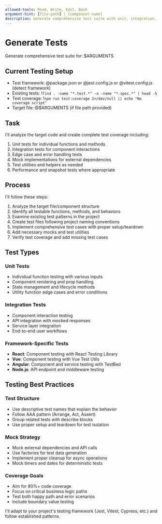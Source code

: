 ```yaml
---
allowed-tools: Read, Write, Edit, Bash
argument-hint: [file-path] | [component-name]
description: Generate comprehensive test suite with unit, integration, and edge case coverage
---
```


# Generate Tests

Generate comprehensive test suite for: $ARGUMENTS

## Current Testing Setup

- Test framework: @package.json or @jest.config.js or @vitest.config.js (detect framework)
- Existing tests: !`find . -name "*.test.*" -o -name "*.spec.*" | head -5`
- Test coverage: !`npm run test:coverage 2>/dev/null || echo "No coverage script"`
- Target file: @$ARGUMENTS (if file path provided)

## Task

I'll analyze the target code and create complete test coverage including:

1. Unit tests for individual functions and methods
2. Integration tests for component interactions
3. Edge case and error handling tests
4. Mock implementations for external dependencies
5. Test utilities and helpers as needed
6. Performance and snapshot tests where appropriate

## Process

I'll follow these steps:

1. Analyze the target file/component structure
2. Identify all testable functions, methods, and behaviors
3. Examine existing test patterns in the project
4. Create test files following project naming conventions
5. Implement comprehensive test cases with proper setup/teardown
6. Add necessary mocks and test utilities
7. Verify test coverage and add missing test cases

## Test Types

### Unit Tests

- Individual function testing with various inputs
- Component rendering and prop handling
- State management and lifecycle methods
- Utility function edge cases and error conditions

### Integration Tests

- Component interaction testing
- API integration with mocked responses
- Service layer integration
- End-to-end user workflows

### Framework-Specific Tests

- **React**: Component testing with React Testing Library
- **Vue**: Component testing with Vue Test Utils
- **Angular**: Component and service testing with TestBed
- **Node.js**: API endpoint and middleware testing

## Testing Best Practices

### Test Structure

- Use descriptive test names that explain the behavior
- Follow AAA pattern (Arrange, Act, Assert)
- Group related tests with describe blocks
- Use proper setup and teardown for test isolation

### Mock Strategy

- Mock external dependencies and API calls
- Use factories for test data generation
- Implement proper cleanup for async operations
- Mock timers and dates for deterministic tests

### Coverage Goals

- Aim for 80%+ code coverage
- Focus on critical business logic paths
- Test both happy path and error scenarios
- Include boundary value testing

I'll adapt to your project's testing framework (Jest, Vitest, Cypress, etc.) and follow established patterns.
